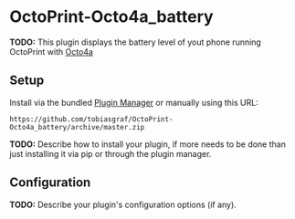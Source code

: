 # OctoPrint-Octo4a_battery

**TODO:** This plugin displays the battery level of yout phone running OctoPrint with [Octo4a](https://github.com/feelfreelinux/octo4a)

## Setup

Install via the bundled [Plugin Manager](https://docs.octoprint.org/en/master/bundledplugins/pluginmanager.html)
or manually using this URL:

    https://github.com/tobiasgraf/OctoPrint-Octo4a_battery/archive/master.zip

**TODO:** Describe how to install your plugin, if more needs to be done than just installing it via pip or through
the plugin manager.

## Configuration

**TODO:** Describe your plugin's configuration options (if any).
